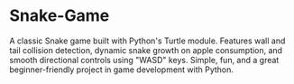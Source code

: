 # Snake-Game
A classic Snake game built with Python's Turtle module. Features wall and tail collision detection, dynamic snake growth on apple consumption, and smooth directional controls using "WASD" keys. Simple, fun, and a great beginner-friendly project in game development with Python.
